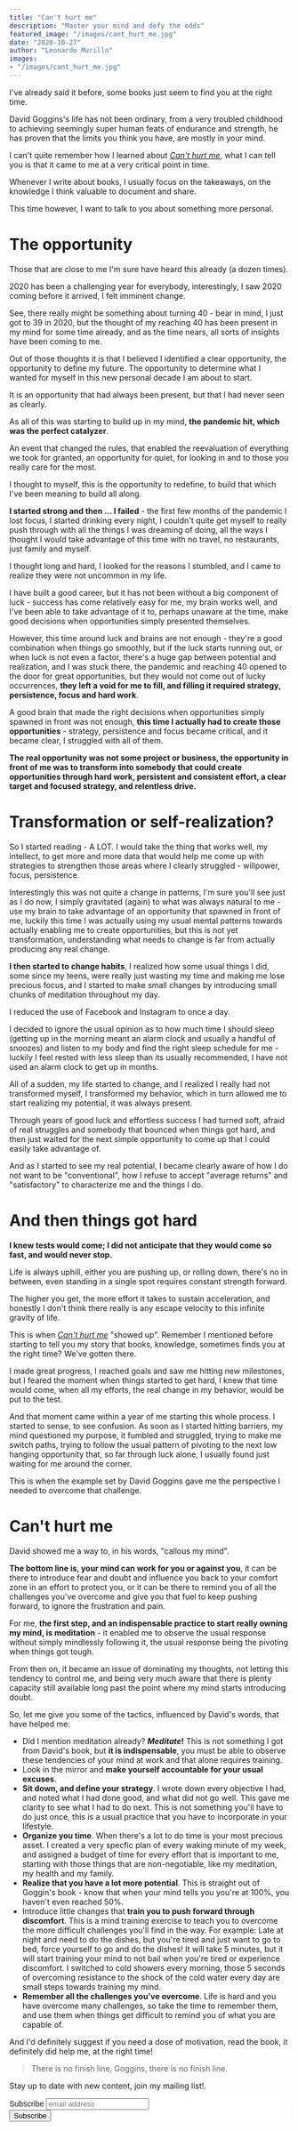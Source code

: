 ```yaml
---
title: "Can't hurt me"
description: "Master your mind and defy the odds"
featured_image: "/images/cant_hurt_me.jpg"
date: "2020-10-27"
author: "Leonardo Murillo"
images:
- "/images/cant_hurt_me.jpg"
---
```

I've already said it before, some books just seem to find you at the right time.

David Goggins's life has not been ordinary, from a very troubled childhood to achieving seemingly super human feats of endurance and strength, he has proven that the limits you think you have, are mostly in your mind.

I can't quite remember how I learned about [_Can't hurt me_](https://amzn.to/3mrUYLc), what I can tell you is that it came to me at a very critical point in time.

Whenever I write about books, I usually focus on the takeaways, on the knowledge I think valuable to document and share.

This time however, I want to talk to you about something more personal. 

# The opportunity

Those that are close to me I'm sure have heard this already (a dozen times).

2020 has been a challenging year for everybody, interestingly, I saw 2020 coming before it arrived, I felt imminent change.

See, there really might be something about turning 40 - bear in mind, I just got to 39 in 2020, but the thought of my reaching 40 has been present in my mind for some time already, and as the time nears, all sorts of insights have been coming to me.

Out of those thoughts it is that I believed I identified a clear opportunity, the opportunity to define my future. The opportunity to determine what I wanted for myself in this new personal decade I am about to start.

It is an opportunity that had always been present, but that I had never seen as clearly.

As all of this was starting to build up in my mind, **the pandemic hit, which was the perfect catalyzer**.

An event that changed the rules, that enabled the reevaluation of everything we took for granted, an opportunity for quiet, for looking in and to those you really care for the most.

I thought to myself, this is the opportunity to redefine, to build that which I've been meaning to build all along.

**I started strong and then ... I failed** - the first few months of the pandemic I lost focus, I started drinking every night, I couldn't quite get myself to really push through with all the things I was dreaming of doing, all the ways I thought I would take advantage of this time with no travel, no restaurants, just family and myself.

I thought long and hard, I looked for the reasons I stumbled, and I came to realize they were not uncommon in my life.

I have built a good career, but it has not been without a big component of luck - success has come relatively easy for me, my brain works well, and I've been able to take advantage of it to, perhaps unaware at the time, make good decisions when opportunities simply presented themselves.

However, this time around luck and brains are not enough - they're a good combination when things go smoothly, but if the luck starts running out, or when luck is not even a factor, there's a huge gap between potential and realization, and I was stuck there, the pandemic and reaching 40 opened to the door for great opportunities, but they would not come out of lucky occurrences, **they left a void for me to fill, and filling it required strategy, persistence, focus and hard work**.

A good brain that made the right decisions when opportunities simply spawned in front was not enough, **this time I actually had to create those opportunities** - strategy, persistence and focus became critical, and it became clear, I struggled with all of them.

**The real opportunity was not some project or business, the opportunity in front of me was to transform into somebody that could create opportunities through hard work, persistent and consistent effort, a clear target and focused strategy, and relentless drive.**

# Transformation or self-realization?

So I started reading - A LOT. I would take the thing that works well, my intellect, to get more and more data that would help me come up with strategies to strengthen those areas where I clearly struggled - willpower, focus, persistence.

Interestingly this was not quite a change in patterns, I'm sure you'll see just as I do now, I simply gravitated (again) to what was always natural to me - use my brain to take advantage of an opportunity that spawned in front of me, luckily this time I was actually using my usual mental patterns towards actually enabling me to create opportunities, but this is not yet transformation, understanding what needs to change is far from actually producing any real change.

**I then started to change habits**, I realized how some usual things I did, some since my teens, were really just wasting my time and making me lose precious focus, and I started to make small changes by introducing small chunks of meditation throughout my day.

I reduced the use of Facebook and Instagram to once a day.

I decided to ignore the usual opinion as to how much time I should sleep (getting up in the morning meant an alarm clock and usually a handful of snoozes) and listen to my body and find the right sleep schedule for me - luckily I feel rested with less sleep than its usually recommended, I have not used an alarm clock to get up in months.

All of a sudden, my life started to change, and I realized I really had not transformed myself, I transformed my behavior, which in turn allowed me to start realizing my potential, it was always present.

Through years of good luck and effortless success I had turned soft, afraid of real struggles and somebody that bounced when things got hard, and then just waited for the next simple opportunity to come up that I could easily take advantage of.

And as I started to see my real potential, I became clearly aware of how I do not want to be "conventional", how I refuse to accept "average returns" and "satisfactory" to characterize me and the things I do.

# And then things got hard

**I knew tests would come; I did not anticipate that they would come so fast, and would never stop.**

Life is always uphill, either you are pushing up, or rolling down, there's no in between, even standing in a single spot requires constant strength forward.

The higher you get, the more effort it takes to sustain acceleration, and honestly I don't think there really is any escape velocity to this infinite gravity of life.

This is when [_Can't hurt me_](https://amzn.to/3mrUYLc) "showed up". Remember I mentioned before starting to tell you my story that books, knowledge, sometimes finds you at the right time? We've gotten there.

I made great progress, I reached goals and saw me hitting new milestones, but I feared the moment when things started to get hard, I knew that time would come, when all my efforts, the real change in my behavior, would be put to the test.

And that moment came within a year of me starting this whole process. I started to sense, to see confusion. As soon as I started hitting barriers, my mind questioned my purpose, it fumbled and struggled, trying to make me switch paths, trying to follow the usual pattern of pivoting to the next low hanging opportunity that, so far through luck alone, I usually found just waiting for me around the corner.

This is when the example set by David Goggins gave me the perspective I needed to overcome that challenge.

# Can't hurt me

David showed me a way to, in his words, "callous my mind".

**The bottom line is, your mind can work for you or against you**, it can be there to introduce fear and doubt and influence you back to your comfort zone in an effort to protect you, or it can be there to remind you of all the challenges you've overcome and give you that fuel to keep pushing forward, to ignore the frustration and pain.

For me, **the first step, and an indispensable practice to start really owning my mind, is meditation** - it enabled me to observe the usual response without simply mindlessly following it, the usual response being the pivoting when things got tough.

From then on, it became an issue of dominating my thoughts, not letting this tendency to control me, and being very much aware that there is plenty capacity still available long past the point where my mind starts introducing doubt.

So, let me give you some of the tactics, influenced by David's words, that have helped me:

- Did I mention meditation already? **_Meditate_!** This is not something I got from David's book, but **it is indispensable**, you must be able to observe these tendencies of your mind at work and that alone requires training.
- Look in the mirror and **make yourself accountable for your usual excuses**.
- **Sit down, and define your strategy**. I wrote down every objective I had, and noted what I had done good, and what did not go well. This gave me clarity to see what I had to do next. This is not something you'll have to do just once, this is a usual practice that you have to incorporate in your lifestyle.
- **Organize you time**. When there's a lot to do time is your most precious asset. I created a very specfic plan of every waking minute of my week, and assigned a budget of time for every effort that is important to me, starting with those things that are non-negotiable, like my meditation, my health and my family.
- **Realize that you have a lot more potential**. This is straight out of Goggin's book - know that when your mind tells you you're at 100%, you haven't even reached 50%.
- Introduce little changes that **train you to push forward through discomfort**. This is a mind training exercise to teach you to overcome the more difficult challenges you'll find in the way. For example: Late at night and need to do the dishes, but you're tired and just want to go to bed, force yourself to go and do the dishes! It will take 5 minutes, but it will start training your mind to not bail when you're tired or experience discomfort. I switched to cold showers every morning, those 5 seconds of overcoming resistance to the shock of the cold water every day are small steps towards training my mind.
- **Remember all the challenges you've overcome**. Life is hard and you have overcome many challenges, so take the time to remember them, and use them when things get difficult to remind you of what you are capable of.

And I'd definitely suggest if you need a dose of motivation, read the book, it definitely did help me, at the right time!

> There is no finish line, Goggins, there is no finish line.

Stay up to date with new content, join my mailing list!.

<!-- Begin Mailchimp Signup Form -->
<link href="//cdn-images.mailchimp.com/embedcode/horizontal-slim-10_7.css" rel="stylesheet" type="text/css">
<style type="text/css">
	#mc_embed_signup{background:#fff; clear:left; font:14px Helvetica,Arial,sans-serif; width:100%;}
	/* Add your own Mailchimp form style overrides in your site stylesheet or in this style block.
	   We recommend moving this block and the preceding CSS link to the HEAD of your HTML file. */
</style>
<div id="mc_embed_signup">
<form action="https://murillodigital.us10.list-manage.com/subscribe/post?u=c12ff1afa71003663de3762cc&amp;id=4cff0f72fe" method="post" id="mc-embedded-subscribe-form" name="mc-embedded-subscribe-form" class="validate" target="_blank" novalidate>
    <div id="mc_embed_signup_scroll">
	<label for="mce-EMAIL">Subscribe</label>
	<input type="email" value="" name="EMAIL" class="email" id="mce-EMAIL" placeholder="email address" required>
    <!-- real people should not fill this in and expect good things - do not remove this or risk form bot signups-->
    <div style="position: absolute; left: -5000px;" aria-hidden="true"><input type="text" name="b_c12ff1afa71003663de3762cc_4cff0f72fe" tabindex="-1" value=""></div>
    <div class="clear"><input type="submit" value="Subscribe" name="subscribe" id="mc-embedded-subscribe" class="button"></div>
    </div>
</form>
</div>

<!--End mc_embed_signup--> 
